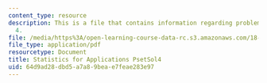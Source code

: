 ```yaml
---
content_type: resource
description: This is a file that contains information regarding problem set solution
  4.
file: /media/https%3A/open-learning-course-data-rc.s3.amazonaws.com/18-443-statistics-for-applications-spring-2015/64d9ad28dbd5a7a89beae7feae283e97_MIT18_443S15_PsetSol4.pdf
file_type: application/pdf
resourcetype: Document
title: Statistics for Applications PsetSol4
uid: 64d9ad28-dbd5-a7a8-9bea-e7feae283e97
---
```

